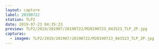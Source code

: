 ```yaml
---
layout: capture
label: 20190722
station: TLP2
date: 2019-07-23 04:35:23
preview: TLP2/2019/201907/20190722/M20190723_043523_TLP_2P.jpg
capturas:
  - imagem: TLP2/2019/201907/20190722/M20190723_043523_TLP_2P.jpg
---
```

